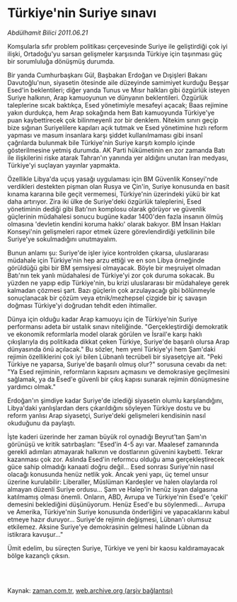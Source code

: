 # Türkiye'nin Suriye sınavı

*Abdülhamit Bilici 2011.06.21*

<td class="columnist-detail">
<p>Komşularla sıfır problem politikası çerçevesinde Suriye ile geliştirdiği çok iyi ilişki, Ortadoğu'yu sarsan gelişmeler karşısında Türkiye için taşınması güç bir sorumluluğa dönüşmüş durumda.</p>
<p>
<div id="haberMetinDiv">
<p>Bir yanda Cumhurbaşkanı Gül, Başbakan Erdoğan ve Dışişleri Bakanı Davutoğlu'nun, siyasetin ötesinde aile düzeyinde samimiyet kurduğu Beşşar Esed'in beklentileri; diğer yanda Tunus ve Mısır halkları gibi özgürlük isteyen Suriye halkının, Arap kamuoyunun ve dünyanın beklentileri. Özgürlük taleplerine sıcak baktıkça, Esed yönetimiyle mesafeyi açacak; Baas rejimine yakın durdukça, hem Arap sokağında hem Batı kamuoyunda Türkiye'ye puan kaybettirecek çok bilinmeyenli zor bir denklem. Nitekim sınırı geçip bize sığınan Suriyelilere kapıları açık tutmak ve Esed yönetimine hızlı reform yapması ve masum insanlara karşı şiddet kullanılmaması gibi insanî çağrılarda bulunmak bile Türkiye'nin Suriye karşıtı komplo içinde gösterilmesine yetmiş durumda. AK Parti hükümetinin en zor zamanda Batı ile ilişkilerini riske atarak Tahran'ın yanında yer aldığını unutan İran medyası, Türkiye'yi suçlayan yayınlar yapmakta.
<p>Özellikle Libya'da uçuş yasağı uygulaması için BM Güvenlik Konseyi'nde verdikleri destekten pişman olan Rusya ve Çin'in, Suriye konusunda en basit kınama kararına bile geçit vermemesi, Türkiye'nin üzerindeki yükü bir kat daha artırıyor. Zira iki ülke de Suriye'deki özgürlük taleplerini, Esed yönetiminin dediği gibi Batı'nın komplosu olarak görüyor ve güvenlik güçlerinin müdahalesi sonucu bugüne kadar 1400'den fazla insanın ölmüş olmasına 'devletin kendini koruma hakkı' olarak bakıyor. BM İnsan Hakları Konseyi'nin gelişmeleri rapor etmek üzere görevlendirdiği yetkilinin bile Suriye'ye sokulmadığını unutmayalım.
<p>Bunun anlamı şu: Suriye'de işler iyice kontrolden çıkarsa, uluslararası müdahale için Türkiye'nin hep arzu ettiği ve en son Libya örneğinde görüldüğü gibi bir BM şemsiyesi olmayacak. Böyle bir meşruiyet olmadan Batı'nın tek yanlı müdahalesi de Türkiye'yi zor çok duruma sokacak. Bu yüzden ne yapıp edip Türkiye'nin, bu krizi uluslararası bir müdahaleye gerek kalmadan çözmesi şart. Bazı güçlerin çok arzulayacağı gibi bölünmeyle sonuçlanacak bir çözüm veya etnik/mezhepsel çizgide bir iç savaşın doğması Türkiye'yi doğrudan tehdit eden ihtimaller.
<p>Dünya için olduğu kadar Arap kamuoyu için de Türkiye'nin Suriye performansı adeta bir ustalık sınavı niteliğinde. "Gerçekleştirdiği demokratik ve ekonomik reformlarla model olarak görülen ve İsrail'e karşı haklı çıkışlarıyla dış politikada dikkat çeken Türkiye, Suriye'de başarılı olursa Arap dünyasında önü açılacak." Bu sözler, hem yeni Türkiye'yi hem Şam'daki rejimin özelliklerini çok iyi bilen Lübnanlı tecrübeli bir siyasetçiye ait. "Peki Türkiye ne yaparsa, Suriye'de başarılı olmuş olur?" sorusuna cevabı da net: "Ya Esed rejiminin, reformların kapısını açmasını ve demokrasiye geçilmesini sağlamak, ya da Esed'e güvenli bir çıkış kapısı sunarak rejimin dönüşmesine yardımcı olmak."
<p>Erdoğan'ın şimdiye kadar Suriye'de izlediği siyasetin olumlu karşılandığını, Libya'daki yanlışlardan ders çıkarıldığını söyleyen Türkiye dostu ve bu reform yanlısı Arap siyasetçi, Suriye'deki gelişmeleri kendisinin nasıl okuduğunu da paylaştı.
<p>İşte kaderi üzerinde her zaman büyük rol oynadığı Beyrut'tan Şam'ın görünüşü ve kritik satırbaşları: "Esed'in 4-5 ayı var. Maalesef zamanında gerekli adımları atmayarak halkının ve dostlarının güvenini kaybetti. Tekrar kazanması çok zor. Aslında Esed'in reformcu olduğu ama gerçekleştirecek güce sahip olmadığı kanaati doğru değil... Esed sonrası Suriye'nin nasıl olacağı konusunda henüz netlik yok. Ancak yeni yapı, üç temel unsur üzerine kurulabilir: Liberaller, Müslüman Kardeşler ve halen olaylarda rol almayan düzenli Suriye ordusu... Şam ve Halep'in henüz isyan dalgasına katılmamış olması önemli. Onların, ABD, Avrupa ve Türkiye'nin Esed'e 'çekil' demesini beklediğini düşünüyorum. Henüz Esed'e bu söylenmedi... Avrupa ve Amerika, Türkiye'nin Suriye konusunda önderliğini ve yapacaklarını kabul etmeye hazır duruyor... Suriye'de rejimin değişmesi, Lübnan'ı olumsuz etkilemez. Aksine Suriye'ye demokrasinin gelmesi halinde Lübnan da istikrara kavuşur..."
<p>Ümit edelim, bu süreçten Suriye, Türkiye ve yeni bir kaosu kaldıramayacak bölge kazançlı çıksın. </p></p></p></p></p></p></p></div>
</p>


<p><br>
		 </br></p></td>

Kaynak: [zaman.com.tr](http://zaman.com.tr/yazar.do?yazino=1149180), [web.archive.org (arşiv bağlantısı)](http://web.archive.org/web/20110828181515/http://www.zaman.com.tr:80/yazar.do?yazino=1149180)
